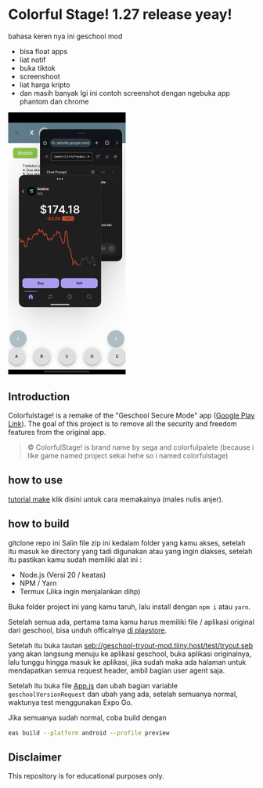 # Colorful Stage! 1.27 release yeay!
bahasa keren nya ini geschool mod
- bisa float apps
- liat notif
- buka tiktok
- screenshoot
- liat harga kripto
- dan masih banyak lgi
ini contoh screenshot dengan ngebuka app phantom dan chrome
<p align="left">
    <img src="float.jpg" alt="Description" width="240">
</p>

## Introduction
Colorfulstage! is a remake of the "Geschool Secure Mode" app ([Google Play Link](https://play.google.com/store/apps/details?id=net.geschool.app.secure&hl=en)). The goal of this project is to remove all the security and freedom features from the original app.
> © ColorfulStage! is brand name by sega and colorfulpalete  (because i like game named project sekai hehe so i named colorfulstage)

## how to use 
[tutorial make](https://github.com/nadchan/colorfulstage/blob/main/howtouse.md) klik disini untuk cara memakainya (males nulis anjer).

## how to build
gitclone repo ini Salin file zip ini kedalam folder yang kamu akses, setelah itu masuk ke directory yang tadi digunakan atau yang ingin diakses, setelah itu pastikan kamu sudah memiliki alat ini :

- Node.js (Versi 20 / keatas)
- NPM / Yarn
- Termux (Jika ingin menjalankan dihp)

Buka folder project ini yang kamu taruh, lalu install dengan `npm i` atau `yarn`.

Setelah semua ada, pertama tama kamu harus memiliki file / aplikasi original dari geschool, bisa unduh officalnya [di playstore]().

Setelah itu buka tautan [seb://geschool-tryout-mod.tiiny.host/test/tryout.seb](seb://geschool-tryout-mod.tiiny.host/test/tryout.seb) yang akan langsung menuju ke aplikasi geschool, buka aplikasi originalnya, lalu tunggu hingga masuk ke aplikasi, jika sudah maka ada halaman untuk mendapatkan semua request header, ambil bagian user agent saja.

Setelah itu buka file [App.js](./App.js) dan ubah bagian variable `geschoolVersionRequest` dan ubah yang ada, setelah semuanya normal, waktunya test menggunakan Expo Go.

Jika semuanya sudah normal, coba build dengan

```bash
eas build --platform android --profile preview
```

## Disclaimer
This repository is for educational purposes only.
